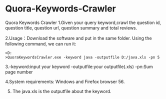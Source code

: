 # Quora-Keywords-Crawler
Quora Keywords Crawler
1.Given your query keyword,crawl the question id, question title, question url, question summary and total reviews.

2.Usage：Download the software and put in the same folder. Using the following command, we can run it:

    >D:
    >QuoraKeywordsCrawler.exe -keyword java -outputfile D:/java.xls -pn 5
  
3.-keyword:input your keyword
  -outputfile:your outputfile(.xls)
  -pn:Sum page number

4.System requirements: Windows and Firefox browser 56.

5. The java.xls is the outputfile about the keyword.

